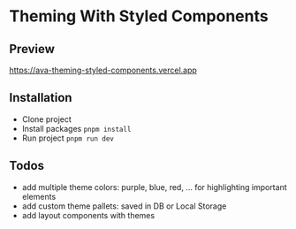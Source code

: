 # Theming With Styled Components

## Preview

https://ava-theming-styled-components.vercel.app

## Installation

- Clone project
- Install packages `pnpm install`
- Run project `pnpm run dev`

## Todos

- add multiple theme colors: purple, blue, red, ... for highlighting important elements
- add custom theme pallets: saved in DB or Local Storage
- add layout components with themes
